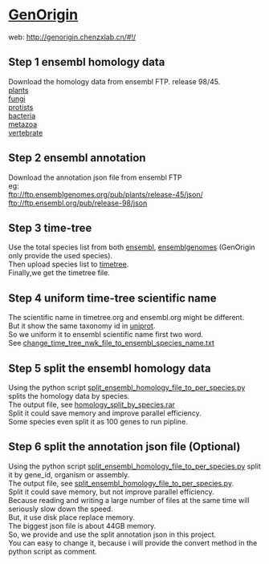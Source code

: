 # [GenOrigin](http://genorigin.chenzxlab.cn/#!/)
web: http://genorigin.chenzxlab.cn/#!/


## Step 1 ensembl homology data
Download the homology data from ensembl FTP. release 98/45.  
[plants](ftp://ftp.ensemblgenomes.org/pub/plants/release-45/tsv/ensembl-compara/homologies/)  
[fungi](ftp://ftp.ensemblgenomes.org/pub/fungi/release-45/tsv/ensembl-compara/homologies/)  
[protists](ftp://ftp.ensemblgenomes.org/pub/protists/release-45/tsv/ensembl-compara/homologies/)  
[bacteria](ftp://ftp.ensemblgenomes.org/pub/bacteria/release-45/tsv/ensembl-compara/homologies/)  
[metazoa](ftp://ftp.ensemblgenomes.org/pub/metazoa/release-45/tsv/ensembl-compara/homologies/)  
[vertebrate](ftp://ftp.ensembl.org/pub/release-98/tsv/ensembl-compara/homologies/)  

## Step 2 ensembl annotation
Download the annotation json file from ensembl FTP  
eg:  
ftp://ftp.ensemblgenomes.org/pub/plants/release-45/json/  
ftp://ftp.ensembl.org/pub/release-98/json  

## Step 3 time-tree
Use the total species list from both [ensembl](www.ensembl.org), [ensemblgenomes](www.ensemblgenomes.org) (GenOrigin only provide the used species).   
Then upload species list to [timetree](www.timetree.org).   
Finally,we get the timetree file.   

## Step 4 uniform time-tree scientific name
The scientific name in timetree.org and ensembl.org might be different.  
But it show the same taxonomy id in [uniprot](www.uniprot.org).  
So we uniform it to ensembl scientific name first two word.  
See [change_time_tree_nwk_file_to_ensembl_species_name.txt](https://github.com/huanananan/GenOrigin/blob/master/change_time_tree_nwk_file_to_ensembl_species_name.txt)  

## Step 5 split the ensembl homology data
Using the python script [split_ensembl_homology_file_to_per_species.py](https://github.com/huanananan/GenOrigin/blob/master/split_ensembl_homology_file_to_per_species.py) splits the homology data by species.  
The output file, see [homology_split_by_species.rar](https://github.com/huanananan/GenOrigin/blob/master/homology_split_by_species.rar)  
Split it could save memory and improve parallel efficiency.  
Some species even split it as 100 genes to run pipline.  

## Step 6 split the annotation json file (Optional)
Using the python script [split_ensembl_homology_file_to_per_species.py](https://github.com/huanananan/GenOrigin/blob/master/split_ensembl_homology_file_to_per_species.py) split it by gene_id, organism or assembly.  
The output file, see  [split_ensembl_homology_file_to_per_species.py](https://github.com/huanananan/GenOrigin/blob/master/split_ensembl_homology_file_to_per_species.py).  
Split it could save memory, but not improve parallel efficiency.  
Because reading and writing a large number of files at the same time will seriously slow down the speed.  
But, it use disk place replace memory.  
The biggest json file is about 44GB memory.  
So, we provide and use the split annotation json in this project.  
You can easy to change it, because i will provide the convert method in the python script as comment.  
